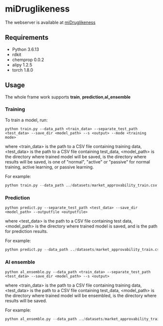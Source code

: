 # miDruglikeness 

The webserver is available at [miDruglikeness](http://pkumdl.cn:8000/midruglikeness)

## Requirements

* Python 3.6.13
* rdkit
* chemprop 0.0.2
* alipy 1.2.5
* torch 1.8.0

## Usage 

The whole frame work supports **train**, **prediction**,**al_ensemble**

### Training

To train a model, run:

```shell
python train.py --data_path <train_data> --separate_test_path <test_data> --save_dir <model_path> --s <output> --mode <training mode> 

```

where <train_data> is the path to a CSV file containing training data, <test_data> is the path to a CSV file containing test_data, <model_path> is the directory where trained model will be saved, <output> is the directory where results will be saved, <training mode> is one of "normal", "active" or "passive" for normal training, active learning, or passive learning.

For example:

```python
python train.py --data_path ../datasets/market_approvability_train.csv --separate_test_path ../datasets/market_approvability_test.csv --dataset_type classification --save_dir ../pipeline/market-approvability_test --epochs 50  --s ../results/test_s --mode normal --target_columns label
```



### Prediction

```shell
python predict.py --separate_test_path <test_data> --save_dir <model_path> --outputfile <outputfile> 

```

where <test_data> is the path to a CSV file containing test data, <model_path> is the directory where trained model is saved, and <outputfile> is the path for prediction results.

For example:

```python
python predict.py --data_path ../datasets/market_approvability_train.csv --separate_test_path ../datasets/market_approvability_test.csv --dataset_type classification --save_dir ../pipeline/market-approvability --s ../results/predict_s --mode normal --target_columns label --outputfile output
```



### Al ensemble

```shell
python al_ensemble.py --data_path <train_data> --separate_test_path <test_data> --save_dir <model_path> --s <output> 
```

where <train_data> is the path to a CSV file containing training data, <test_data> is the path to a CSV file containing test_data, <model_path> is the directory where trained model will be ensembled, <output> is the directory where results will be saved.

For example:

```python
python al_ensemble.py --data_path ../datasets/market_approvability_train.csv --separate_test_path ../datasets/market_approvability_test.csv --dataset_type classification --save_dir ../pipeline/market-approvability --s ../results/al_ensemble_s --mode active --start_iter 11 --end_iter 16
```



